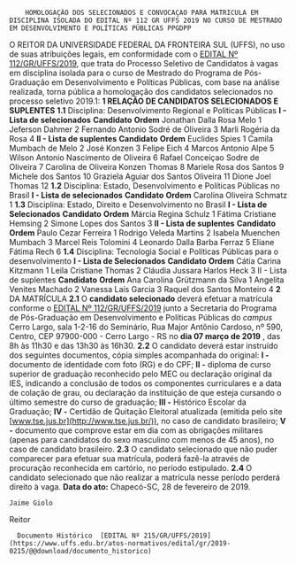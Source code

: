         HOMOLOGAÇÃO DOS SELECIONADOS E CONVOCAÇAO PARA MATRICULA EM DISCIPLINA ISOLADA DO EDITAL Nº 112 GR UFFS 2019 NO CURSO DE MESTRADO EM DESENVOLVIMENTO E POLÍTICAS PÚBLICAS PPGDPP  

 O REITOR DA UNIVERSIDADE FEDERAL DA FRONTEIRA SUL (UFFS), no uso de suas atribuições legais, em conformidade com o [EDITAL Nº 112/GR/UFFS/2019](https://www.uffs.edu.br/atos-normativos/edital/gr/2019-0112), que trata do Processo Seletivo de Candidatos à vagas em disciplina isolada para o curso de Mestrado do Programa de Pós-Graduação em Desenvolvimento e Políticas Públicas, com base na análise realizada, torna pública a homologação dos candidatos selecionados no processo seletivo 2019.1:  **1 RELAÇÃO DE CANDIDATOS SELECIONADOS E SUPLENTES** **1.1**  Disciplina: Desenvolvimento Regional e Políticas Públicas **I - Lista de selecionados**     **Candidato**   **Ordem**     Jonathan Dalla Rosa Melo   1     Jeferson Dahmer   2     Fernando Antonio Sodré de Oliveira   3     Marli Rogéria da Rosa   4     **II - Lista de suplentes**     **Candidato**   **Ordem**     Euclides Spies   1     Camila Mumbach de Melo   2     José Konzen   3     Felipe Eich   4     Marcos Antonio Alpe   5     Wilson Antonio Nascimento de Oliveira   6     Rafael Conceiçao Sodre de Oliveira   7     Carolina de Oliveira Konzen Thomas   8     Mariele Rosa dos Santos   9     Michele dos Santos   10     Graziela Aguiar dos Santos Oliveira   11     Dione Joel Thomas   12     **1.2**  Disciplina: Estado, Desenvolvimento e Políticas Públicas no Brasil **I - Lista de selecionados**     **Candidato**   **Ordem**     Carolina Oliveira Schmatz   1     **1.3**  Disciplina: Estado, Direito e Desenvolvimento no Brasil **I - Lista de Selecionados**     **Candidato**   **Ordem**     Márcia Regina Schulz   1     Fátima Cristiane Hemsing   2     Simone Lopes dos Santos   3     **II - Lista de suplentes**     **Candidato**   **Ordem**     Paulo Cezar Ferreira   1     Rodrigo Veleda Martins   2     Isabela Muenchen Mumbach   3     Marcel Reis Tolomini   4     Leonardo Dalla Barba Ferraz   5     Eliane Fátima Rech   6     **1.4**  Disciplina: Tecnologia Social e Políticas Públicas para o desenvolvimento **I - Lista de Selecionados**     **Candidato**   **Ordem**     Cátia Carina Kitzmann   1     Leila Cristiane Thomas   2     Cláudia Jussara Harlos Heck   3     II - Lista de suplentes     **Candidato**   **Ordem**     Ana Carolina Grützmann da Silva   1     Angelita Venites Machado   2     Vanessa Laís Garcia   3     Raquel dos Santos Monteiro   4       **2**  DA MATRÍCULA **2.1**  O **candidato selecionado** deverá efetuar a matrícula conforme o [EDITAL Nº 112/GR/UFFS/2019](https://www.uffs.edu.br/atos-normativos/edital/gr/2019-0112) junto a Secretaria do Programa de Pós-Graduação em Desenvolvimento e Políticas Públicas do *campus*  Cerro Largo, sala 1-2-16 do Seminário, Rua Major Antônio Cardoso, nº 590, Centro, CEP 97900-000 - Cerro Largo - RS no **dia 07 março de 2019** , das 8h às 11h30 e das 13h30 às 16h30. **2.2**  O candidato deverá estar instruído dos seguintes documentos, cópia simples acompanhada do original: **I -**  documento de identidade com foto (RG) e do CPF; **II -**  diploma de curso superior de graduação reconhecido pelo MEC ou declaração original da IES, indicando a conclusão de todos os componentes curriculares e a data de colação de grau, ou declaração da instituição de que esteja cursando o último semestre do curso de graduação; **III -**  Histórico Escolar da Graduação; **IV -**  Certidão de Quitação Eleitoral atualizada (emitida pelo site [www.tse.jus.br](http://www.tse.jus.br/)), no caso de candidato brasileiro; **V -**  documento que comprove estar em dia com as obrigações militares (apenas para candidatos do sexo masculino com menos de 45 anos), no caso de candidato brasileiro. **2.3**  O candidato selecionado que não puder comparecer para efetuar sua matrícula, poderá fazê-la através de procuração reconhecida em cartório, no período estipulado. **2.4**  O candidato selecionado que não realizar a matrícula nesse período perderá direito à vaga.      **Data do ato:** Chapecó-SC, 28 de fevereiro de 2019.   
 

    Jaime Giolo   
 Reitor 

      Documento Histórico  [EDITAL Nº 215/GR/UFFS/2019](https://www.uffs.edu.br/atos-normativos/edital/gr/2019-0215/@@download/documento_historico)     
      